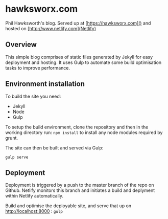 # hawksworx.com

Phil Hawksworth's blog.  Served up at [https://hawksworx.com]() and hosted on [http://www.netlify.com](Netlify)


## Overview

This simple blog comprises of static files generated by Jekyll for easy deployment and hosting. It uses Gulp to automate some build optimisation tasks to improve performance.


## Environment installation

To build the site you need:

- Jekyll
- Node
- Gulp


To setup the build environment, clone the repository and then in the working directory run: `npm install` to install any node modules required by grunt.

The site can then be built and served via Gulp:

`gulp serve`


## Deployment

Deployment is triggered by a push to the master branch of the repo on Github. Netlify monitors this branch and initiates a build and deplyment within Netlify automatically.


Build and optimise the deployable site, and serve that up on [http://localhost:8000]() : `gulp`

